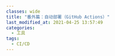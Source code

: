 ```yaml
---
classes: wide
title: "番外篇：自动部署（GitHub Actions）"
last_modified_at: 2021-04-25 13:57:49
categories:
  - 工具
tags:
  - CI/CD
---
```


